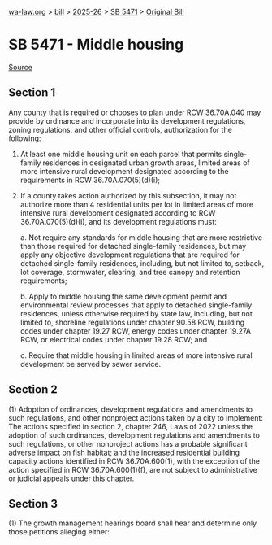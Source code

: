 [wa-law.org](/) > [bill](/bill/) > [2025-26](/bill/2025-26/) > [SB 5471](/bill/2025-26/sb/5471/) > [Original Bill](/bill/2025-26/sb/5471/1/)

# SB 5471 - Middle housing

[Source](http://lawfilesext.leg.wa.gov/biennium/2025-26/Pdf/Bills/Senate%20Bills/5471.pdf)

## Section 1
Any county that is required or chooses to plan under RCW 36.70A.040 may provide by ordinance and incorporate into its development regulations, zoning regulations, and other official controls, authorization for the following:

1. At least one middle housing unit on each parcel that permits single-family residences in designated urban growth areas, limited areas of more intensive rural development designated according to the requirements in RCW 36.70A.070(5)(d)(i);

2. If a county takes action authorized by this subsection, it may not authorize more than 4 residential units per lot in limited areas of more intensive rural development designated according to RCW 36.70A.070(5)(d)(i), and its development regulations must:

    a. Not require any standards for middle housing that are more restrictive than those required for detached single-family residences, but may apply any objective development regulations that are required for detached single-family residences, including, but not limited to, setback, lot coverage, stormwater, clearing, and tree canopy and retention requirements;

    b. Apply to middle housing the same development permit and environmental review processes that apply to detached single-family residences, unless otherwise required by state law, including, but not limited to, shoreline regulations under chapter 90.58 RCW, building codes under chapter 19.27 RCW, energy codes under chapter 19.27A RCW, or electrical codes under chapter 19.28 RCW; and

    c. Require that middle housing in limited areas of more intensive rural development be served by sewer service.

## Section 2
(1) Adoption of ordinances, development regulations and amendments to such regulations, and other nonproject actions taken by a city to implement: The actions specified in section 2, chapter 246, Laws of 2022 unless the adoption of such ordinances, development regulations and amendments to such regulations, or other nonproject actions has a probable significant adverse impact on fish habitat; and the increased residential building capacity actions identified in RCW 36.70A.600(1), with the exception of the action specified in RCW 36.70A.600(1)(f), are not subject to administrative or judicial appeals under this chapter.

## Section 3
(1) The growth management hearings board shall hear and determine only those petitions alleging either:
